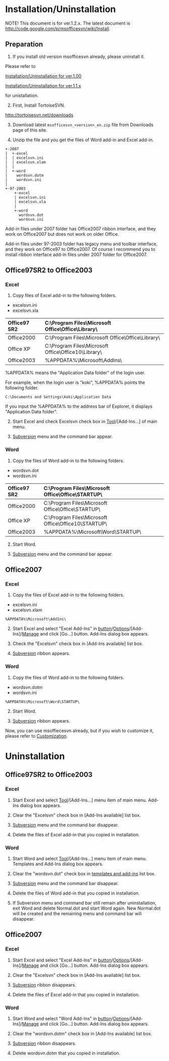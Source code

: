 # Installation/Uninstallation #

NOTE! This document is for ver.1.2.x. The latest document is http://code.google.com/p/msofficesvn/wiki/Install.

## Preparation ##

1. If you install old version msofficesvn already, please uninstall it.

Please refer to

[Installation/Uninstallation for ver.1.00](Install_100.md)

[Installation/Uninstallation for ver.1.1.x](Install_11x.md)

for unistallation.

2. First, Install TortoiseSVN.

http://tortoisesvn.net/downloads

3. Download latest `msofficesvn_<version>_en.zip` file from Downloads page of this site.

4. Unzip the file and you get the files of Word add-in and Excel add-in.

```
+-2007
|  +-excel
|  | excelsvn.ini
|  | excelsvn.xlam
|  |
|  +-word
|    wordsvn.dotm
|    wordsvn.ini
|
+-97-2003
    +-excel
    | excelsvn.ini
    | excelsvn.xla
    |
    +-word
      wordsvn.dot
      wordsvn.ini
```

Add-in files under 2007 folder has Office2007 ribbon interface, and they work on Office2007 but does not work on older Office.

Add-in files under 97-2003 folder has legacy menu and toolbar interface, and they work on Office97 to Office2007.
Of course I recommend you to install ribbon interface add-in files under 2007 folder for Office2007.

## Office97SR2 to Office2003 ##

### Excel ###

1. Copy files of Excel add-in to the following folders.

  * excelsvn.ini
  * excelsvn.xla

| Office97 SR2 | C:\Program Files\Microsoft Office\Office\Library\ |
|:-------------|:--------------------------------------------------|
| Office2000   | C:\Program Files\Microsoft Office\Office\Library\ |
| Office XP    | C:\Program Files\Microsoft Office\Office10\Library\ |
| Office2003   | %APPDATA%\Microsoft\AddIns\                       |

%APPDATA% means the "Application Data folder" of the login user.

For example, when the login user is "koki", %APPDATA% points the following folder.

```
C:\Documents and Settings\koki\Application Data
```

If you input the %APPDATA% to the address bar of Explorer, it displays "Application Data folder".

2. Start Excel and check Excelsvn check box in [Tool](Tool.md)/[Add-Ins...] of main menu.

3. [Subversion](Subversion.md) menu and the command bar appear.

### Word ###

1. Copy the files of Word add-in to the following folders.

  * wordsvn.dot
  * wordsvn.ini

| Office97 SR2 | C:\Program Files\Microsoft Office\Office\STARTUP\ |
|:-------------|:--------------------------------------------------|
| Office2000   | C:\Program Files\Microsoft Office\Office\STARTUP\ |
| Office XP    | C:\Program Files\Microsoft Office\Office10\STARTUP\ |
| Office2003   | %APPDATA%\Microsoft\Word\STARTUP\                 |

2. Start Word.

3. [Subversion](Subversion.md) menu and the command bar appear.

## Office2007 ##

### Excel ###

1. Copy the files of Excel add-in to the following folders.

  * excelsvn.ini
  * excelsvn.xlam

```
%APPDATA%\Microsoft\AddIns\
```

2. Start Excel and select "Excel Add-Ins" in [button](Office.md)/[Options](Excel.md)/[Add-Ins]/[Manage](Manage.md) and click [Go...] button. Add-Ins dialog box appears.

3. Check the "Excelsvn" check box in [Add-Ins available] list box.

4. [Subversion](Subversion.md) ribbon appears.

### Word ###

1. Copy the files of Word add-in to the following folders.

  * wordsvn.dotm
  * wordsvn.ini

```
%APPDATA%\Microsoft\Word\STARTUP\
```

2. Start Word.

3. [Subversion](Subversion.md) ribbon appears.


Now, you can use msoffiecesvn already, but if you wish to customize it, please refer to [Customization](CustomSetting.md).


# Uninstallation #

## Office97SR2 to Office2003 ##

### Excel ###

1. Start Excel and select [Tool](Tool.md)/[Add-Ins...] menu item of main menu. Add-Ins dialog box appears.

2. Clear the "Excelsvn" check box in [Add-Ins available] list box.

3. [Subversion](Subversion.md) menu and the command bar disappear.

4. Delete the files of Excel add-in that you copied in installation.

### Word ###

1. Start Word and select [Tool](Tool.md)/[Add-Ins...] menu item of main menu. Templates and Add-Ins dialog box appears.

2. Clear the "wordsvn.dot" check box in [templates and add-ins](Global.md) list box.

3. [Subversion](Subversion.md) menu and the command bar disappear.

4. Delete the files of Word add-in that you copied in installation.

5. If Subversion menu and command bar still remain after uninstallation, exit Word and delete Normal.dot and start Word again. New Normal.dot will be created and the remaining menu and command bar will disappear.

## Office2007 ##

### Excel ###

1. Start Excel and select "Excel Add-Ins" in [button](Office.md)/[Options](Excel.md)/[Add-Ins]/[Manage](Manage.md) and click [Go...] button. Add-Ins dialog box appears.

2. Clear the "Excelsvn" check box in [Add-Ins available] list box.

3. [Subversion](Subversion.md) ribbon disappears.

4. Delete the files of Excel add-in that you copied in installation.

### Word ###

1. Start Word and select "Word Add-Ins" in [button](Office.md)/[Options](Word.md)/[Add-Ins]/[Manage](Manage.md) and click [Go...] button. Add-Ins dialog box appears.

2. Clear the "wordsvn.dotm" check box in [Add-Ins available] list box.

3. [Subversion](Subversion.md) ribbon disappears.

4. Delete wordsvn.dotm that you copied in installation.